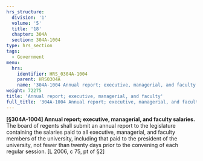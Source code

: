 ```yaml
---
hrs_structure:
  division: '1'
  volume: '5'
  title: '18'
  chapter: 304A
  section: 304A-1004
type: hrs_section
tags:
  - Government
menu:
  hrs:
    identifier: HRS_0304A-1004
    parent: HRS0304A
    name: '304A-1004 Annual report; executive, managerial, and faculty'
weight: 72275
title: 'Annual report; executive, managerial, and faculty'
full_title: '304A-1004 Annual report; executive, managerial, and faculty'
---
```

**[§304A-1004] Annual report; executive, managerial, and faculty salaries.** The board of regents shall submit an annual report to the legislature containing the salaries paid to all executive, managerial, and faculty members of the university, including that paid to the president of the university, not fewer than twenty days prior to the convening of each regular session. [L 2006, c 75, pt of §2]